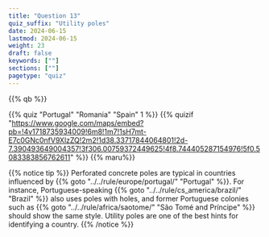```yaml
---
title: "Question 13"
quiz_suffix: "Utility poles"
date: 2024-06-15
lastmod: 2024-06-15
weight: 23
draft: false
keywords: [""]
sections: [""]
pagetype: "quiz"
---
```


{{% qb %}}

{{% quiz "Portugal" "Romania" "Spain" 1 %}}
{{% quizif "https://www.google.com/maps/embed?pb=!4v1718735934009!6m8!1m7!1sH7mt-E7c0GNc0nfV9XlzZQ!2m2!1d38.33717844064801!2d-7.390493649004357!3f306.00759372449625!4f8.744405287154976!5f0.5083383856762611" %}}
{{% maru%}}


<div class="googlemap-if ansarea transparent-area">
{{% notice tip %}}
Perforated concrete poles are typical in countries influenced by {{% goto "../../rule/europe/portugal/" "Portugal" %}}. For instance, Portuguese-speaking {{% goto "../../rule/cs_america/brazil/" "Brazil" %}} also uses poles with holes, and former Portuguese colonies such as {{% goto "../../rule/africa/saotome/" "São Tomé and Príncipe" %}} should show the same style. Utility poles are one of the best hints for identifying a country.
{{% /notice %}}
</div>

